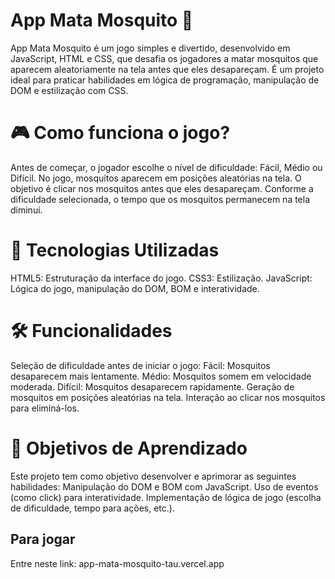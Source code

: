 # App Mata Mosquito 🦟
App Mata Mosquito é um jogo simples e divertido, desenvolvido em JavaScript, HTML e CSS, que desafia os jogadores a matar mosquitos que aparecem aleatoriamente na tela antes que eles desapareçam. É um projeto ideal para praticar habilidades em lógica de programação, manipulação de DOM e estilização com CSS.

# 🎮 Como funciona o jogo?
Antes de começar, o jogador escolhe o nível de dificuldade: Fácil, Médio ou Difícil.
No jogo, mosquitos aparecem em posições aleatórias na tela.
O objetivo é clicar nos mosquitos antes que eles desapareçam.
Conforme a dificuldade selecionada, o tempo que os mosquitos permanecem na tela diminui.

# 🚀 Tecnologias Utilizadas
HTML5: Estruturação da interface do jogo.
CSS3: Estilização.
JavaScript: Lógica do jogo, manipulação do DOM, BOM e interatividade.

# 🛠️ Funcionalidades
Seleção de dificuldade antes de iniciar o jogo:
Fácil: Mosquitos desaparecem mais lentamente.
Médio: Mosquitos somem em velocidade moderada.
Difícil: Mosquitos desaparecem rapidamente.
Geração de mosquitos em posições aleatórias na tela.
Interação ao clicar nos mosquitos para eliminá-los.

# 🎯 Objetivos de Aprendizado
Este projeto tem como objetivo desenvolver e aprimorar as seguintes habilidades:
Manipulação do DOM e BOM com JavaScript.
Uso de eventos (como click) para interatividade.
Implementação de lógica de jogo (escolha de dificuldade, tempo para ações, etc.).

## Para jogar
Entre neste link:
app-mata-mosquito-tau.vercel.app
